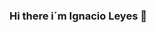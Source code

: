 ### Hi there i´m Ignacio Leyes 👋

<!--
**ignacioleyes/ignacioleyes** is a ✨ _special_ ✨ repository because its `README.md` (this file) appears on your GitHub profile.

Here are some ideas to get you started:

- 🔭 I’m currently working on get my first job in tech.
- 🌱 I’m currently learning NodeJS.
- 👯 I’m looking to collaborate on ...
- 🤔 I’m looking for help with getting my first job in tech.
- 💬 Ask me about ...
- 📫 How to reach me: www.linkedin.com/in/ignacio-leyes
- 😄 Pronouns: ...
- ⚡ Fun fact: ...
-->
